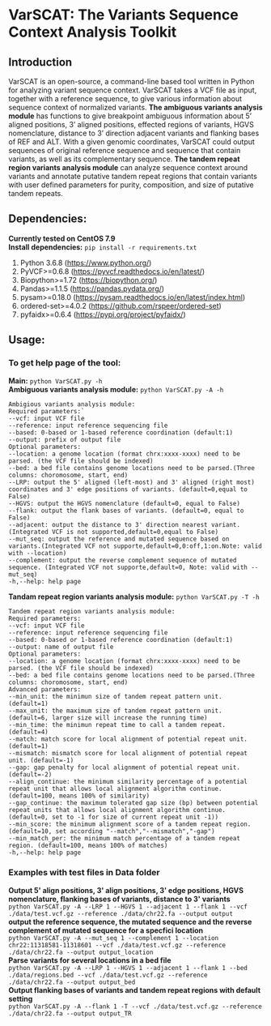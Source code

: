 # VarSCAT: The Variants Sequence Context Analysis Toolkit
## Introduction
VarSCAT is an open-source, a command-line based tool written in Python for analyzing variant sequence context. VarSCAT takes a VCF file as input, together with a reference sequence, to give various information about sequence context of normalized variants. **The ambiguous variants analysis module** has functions to give breakpoint ambiguous information about 5’ aligned positions, 3’ aligned positions, effected regions of variants, HGVS nomenclature, distance to 3’ direction adjacent variants and flanking bases of REF and ALT. With a given genomic coordinates, VarSCAT could output sequences of original reference sequence and sequence that contain variants, as well as its complementary sequence. **The tandem repeat region variants analysis module** can analyze sequence context around variants and annotate putative tandem repeat regions that contain variants with user defined parameters for purity, composition, and size of putative tandem repeats.

## Dependencies:
**Currently tested on CentOS 7.9**<br />
**Install dependencies:** `pip install -r requirements.txt`
1. Python 3.6.8 (https://www.python.org/)
2. PyVCF>=0.6.8 (https://pyvcf.readthedocs.io/en/latest/) 
3. Biopython>=1.72 (https://biopython.org/)
4. Pandas>=1.1.5 (https://pandas.pydata.org/)
5. pysam>=0.18.0 (https://pysam.readthedocs.io/en/latest/index.html)
6. ordered-set>=4.0.2 (https://github.com/rspeer/ordered-set)
7. pyfaidx>=0.6.4 (https://pypi.org/project/pyfaidx/)


## Usage:
### To get help page of the tool: 
**Main:** `python VarSCAT.py -h`<br />
**Ambiguous variants analysis module:** `python VarSCAT.py -A -h`<br />
```
Ambigious variants analysis module:
Required parameters:`
--vcf: input VCF file
--reference: input reference sequencing file
--based: 0-based or 1-based reference coordination (default:1)
--output: prefix of output file
Optional parameters:
--location: a genome location (format chrx:xxxx-xxxx) need to be parsed. (the VCF file should be indexed)
--bed: a bed file contains genome locations need to be parsed.(Three columns: choromosome, start, end)
--LRP: output the 5' aligned (left-most) and 3' aligned (right most) coordinates and 3' edge positions of variants. (default=0,equal to False)
--HGVS: output the HGVS nomenclature (default=0, equal to False)
--flank: output the flank bases of variants. (default=0, equal to False)
--adjacent: output the distance to 3' direction nearest variant. (Integrated VCF is not supported,default=0,equal to False)
--mut_seq: output the reference and mutated sequence based on variants.(Integrated VCF not supporte,default=0,0:off,1:on.Note: valid with --location)
--complement: output the reverse complement sequence of mutated sequence. (Integrated VCF not supporte,default=0, Note: valid with --mut_seq)
-h,--help: help page
```
**Tandam repeat region variants analysis module:** `python VarSCAT.py -T -h`<br />
```
Tandem repeat region variants analysis module:
Required parameters:
--vcf: input VCF file 
--reference: input reference sequencing file
--based: 0-based or 1-based reference coordination (default:1)
--output: name of output file
Optional parameters:
--location: a genome location (format chrx:xxxx-xxxx) need to be parsed. (the VCF file should be indexed)
--bed: a bed file contains genome locations need to be parsed.(Three columns: choromosome, start, end)
Advanced parameters:
--min_unit: the minimun size of tandem repeat pattern unit. (default=1)
--max_unit: the maximum size of tandem repeat pattern unit. (default=6, larger size will increase the running time)
--min_time: the minimun repeat time to call a tandem repeat. (default=4) 
--match: match score for local alignment of potential repeat unit. (default=1)
--mismatch: mismatch score for local alignment of potential repeat unit. (default=-1)
--gap: gap penalty for local alignment of potential repeat unit. (default=-2)
--align_continue: the minimum similarity percentage of a potential repeat unit that allows local alignment algorithm continue. (default=100, means 100% of similarity)
--gap_continue: the maximum tolerated gap size (bp) between potential repeat units that allows local alignment algorithm continue. (default=0, set to -1 for size of current repeat unit -1))
--min_score: the minimum alignment score of a tandem repeat region. (default=10, set according "--match","--mismatch","-gap")
--min_match_per: the minimum match percentage of a tandem repeat region. (default=100, means 100% of matches)
-h,--help: help page
```
### Examples with test files in Data folder
**Output 5' align positions, 3' align positions, 3' edge positions, HGVS nomenclature, flanking bases of variants, distance to 3' variants**<br />
`python VarSCAT.py -A --LRP 1 --HGVS 1 --adjacent 1 --flank 1 --vcf ./data/test.vcf.gz --reference ./data/chr22.fa --output output`<br />
**output the reference sequence, the mutated sequence and the reverse complement of mutated sequence for a specfici location**<br />
`python VarSCAT.py -A --mut_seq 1 --complement 1 --location chr22:11318581-11318601 --vcf ./data/test.vcf.gz --reference ./data/chr22.fa --output output_location`<br />
**Parse variants for several locations in a bed file**<br />
`python VarSCAT.py -A --LRP 1 --HGVS 1 --adjacent 1 --flank 1 --bed ./data/regions.bed --vcf ./data/test.vcf.gz --reference ./data/chr22.fa --output output_bed`<br />
**Output flanking bases of variants and tandem repeat regions with default setting** <br />
`python VarSCAT.py -A --flank 1 -T --vcf ./data/test.vcf.gz --reference ./data/chr22.fa --output output_TR`
       
